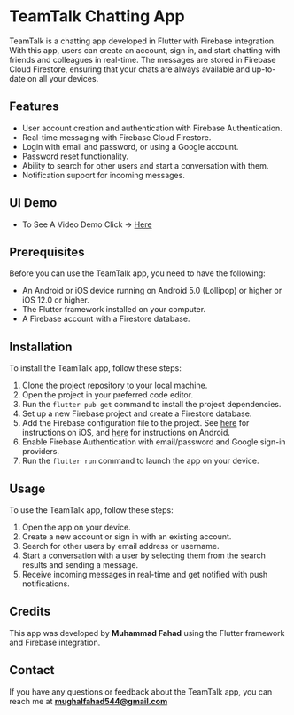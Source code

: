# TeamTalk Chatting App

TeamTalk is a chatting app developed in Flutter with Firebase integration. With this app, users can create an account, sign in, and start chatting with friends and colleagues in real-time. The messages are stored in Firebase Cloud Firestore, ensuring that your chats are always available and up-to-date on all your devices.

## Features

- User account creation and authentication with Firebase Authentication.
- Real-time messaging with Firebase Cloud Firestore.
- Login with email and password, or using a Google account.
- Password reset functionality.
- Ability to search for other users and start a conversation with them.
- Notification support for incoming messages.

## UI Demo

- To See A Video Demo Click -> [Here](https://www.linkedin.com/feed/update/urn:li:activity:7053434483621941248/)

## Prerequisites

Before you can use the TeamTalk app, you need to have the following:

- An Android or iOS device running on Android 5.0 (Lollipop) or higher or iOS 12.0 or higher.
- The Flutter framework installed on your computer.
- A Firebase account with a Firestore database.

## Installation

To install the TeamTalk app, follow these steps:

1. Clone the project repository to your local machine.
2. Open the project in your preferred code editor.
3. Run the `flutter pub get` command to install the project dependencies.
4. Set up a new Firebase project and create a Firestore database.
5. Add the Firebase configuration file to the project. See [here](https://firebase.google.com/docs/flutter/setup#configure-an-ios-app) for instructions on iOS, and [here](https://firebase.google.com/docs/flutter/setup#configure-an-android-app) for instructions on Android.
6. Enable Firebase Authentication with email/password and Google sign-in providers.
7. Run the `flutter run` command to launch the app on your device.

## Usage

To use the TeamTalk app, follow these steps:

1. Open the app on your device.
2. Create a new account or sign in with an existing account.
3. Search for other users by email address or username.
4. Start a conversation with a user by selecting them from the search results and sending a message.
5. Receive incoming messages in real-time and get notified with push notifications.

## Credits

This app was developed by **Muhammad Fahad** using the Flutter framework and Firebase integration.

## Contact

If you have any questions or feedback about the TeamTalk app, you can reach me at **mughalfahad544@gmail.com**

